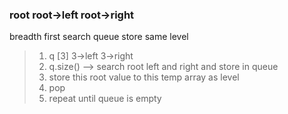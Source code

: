 ### root root->left root->right 
breadth first search
queue store same level 
> 1. q [3] 3->left 3->right
> 2. q.size() --> search root left and right and store in queue
> 3. store this root value to this temp array as level
> 4. pop
> 5. repeat until queue is empty